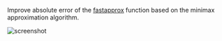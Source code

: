 Improve absolute error of the [fastapprox](https://code.google.com/p/fastapprox/) function based on the minimax approximation algorithm.

![screenshot](https://raw.githubusercontent.com/fukuroder/remez_approx/master/figure.png)
